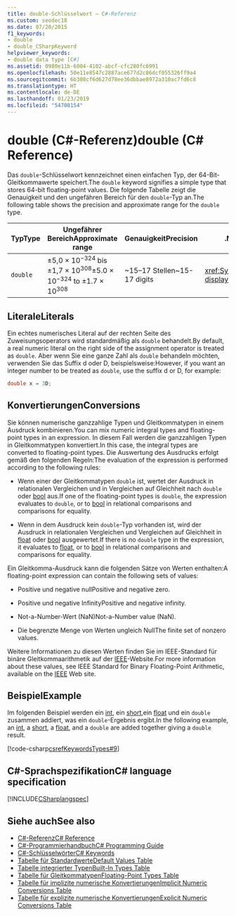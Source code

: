 ```yaml
---
title: double-Schlüsselwort – C#-Referenz
ms.custom: seodec18
ms.date: 07/20/2015
f1_keywords:
- double
- double_CSharpKeyword
helpviewer_keywords:
- double data type [C#]
ms.assetid: 0980e11b-6004-4102-abcf-cfc280fc6991
ms.openlocfilehash: 50e11e8547c2887ace677d2c86dcf055326ff9a4
ms.sourcegitcommit: 6b308cf6d627d78ee36dbbae8972a310ac7fd6c8
ms.translationtype: HT
ms.contentlocale: de-DE
ms.lasthandoff: 01/23/2019
ms.locfileid: "54708154"
---
```

# <a name="double-c-reference"></a><span data-ttu-id="64a60-102">double (C#-Referenz)</span><span class="sxs-lookup"><span data-stu-id="64a60-102">double (C# Reference)</span></span>

<span data-ttu-id="64a60-103">Das `double`-Schlüsselwort kennzeichnet einen einfachen Typ, der 64-Bit-Gleitkommawerte speichert.</span><span class="sxs-lookup"><span data-stu-id="64a60-103">The `double` keyword signifies a simple type that stores 64-bit floating-point values.</span></span> <span data-ttu-id="64a60-104">Die folgende Tabelle zeigt die Genauigkeit und den ungefähren Bereich für den `double`-Typ an.</span><span class="sxs-lookup"><span data-stu-id="64a60-104">The following table shows the precision and approximate range for the `double` type.</span></span>

|<span data-ttu-id="64a60-105">Typ</span><span class="sxs-lookup"><span data-stu-id="64a60-105">Type</span></span>|<span data-ttu-id="64a60-106">Ungefährer Bereich</span><span class="sxs-lookup"><span data-stu-id="64a60-106">Approximate range</span></span>|<span data-ttu-id="64a60-107">Genauigkeit</span><span class="sxs-lookup"><span data-stu-id="64a60-107">Precision</span></span>|<span data-ttu-id="64a60-108">.NET-Typ</span><span class="sxs-lookup"><span data-stu-id="64a60-108">.NET type</span></span>|
|----------|-----------------------|---------------|-------------------------|
|`double`|<span data-ttu-id="64a60-109">±5,0 × 10<sup>−324</sup> bis ±1,7 × 10<sup>308</sup></span><span class="sxs-lookup"><span data-stu-id="64a60-109">±5.0 × 10<sup>−324</sup> to ±1.7 × 10<sup>308</sup></span></span>|<span data-ttu-id="64a60-110">~15–17 Stellen</span><span class="sxs-lookup"><span data-stu-id="64a60-110">~15-17 digits</span></span>|<xref:System.Double?displayProperty=nameWithType>|

## <a name="literals"></a><span data-ttu-id="64a60-111">Literale</span><span class="sxs-lookup"><span data-stu-id="64a60-111">Literals</span></span>

<span data-ttu-id="64a60-112">Ein echtes numerisches Literal auf der rechten Seite des Zuweisungsoperators wird standardmäßig als `double` behandelt.</span><span class="sxs-lookup"><span data-stu-id="64a60-112">By default, a real numeric literal on the right side of the assignment operator is treated as `double`.</span></span> <span data-ttu-id="64a60-113">Aber wenn Sie eine ganze Zahl als `double` behandeln möchten, verwenden Sie das Suffix d oder D, beispielsweise:</span><span class="sxs-lookup"><span data-stu-id="64a60-113">However, if you want an integer number to be treated as `double`, use the suffix d or D, for example:</span></span>

```csharp
double x = 3D;
```

## <a name="conversions"></a><span data-ttu-id="64a60-114">Konvertierungen</span><span class="sxs-lookup"><span data-stu-id="64a60-114">Conversions</span></span>

<span data-ttu-id="64a60-115">Sie können numerische ganzzahlige Typen und Gleitkommatypen in einem Ausdruck kombinieren.</span><span class="sxs-lookup"><span data-stu-id="64a60-115">You can mix numeric integral types and floating-point types in an expression.</span></span> <span data-ttu-id="64a60-116">In diesem Fall werden die ganzzahligen Typen in Gleitkommatypen konvertiert.</span><span class="sxs-lookup"><span data-stu-id="64a60-116">In this case, the integral types are converted to floating-point types.</span></span> <span data-ttu-id="64a60-117">Die Auswertung des Ausdrucks erfolgt gemäß den folgenden Regeln:</span><span class="sxs-lookup"><span data-stu-id="64a60-117">The evaluation of the expression is performed according to the following rules:</span></span>

- <span data-ttu-id="64a60-118">Wenn einer der Gleitkommatypen `double` ist, wertet der Ausdruck in relationalen Vergleichen und in Vergleichen auf Gleichheit nach `double` oder [bool](../../../csharp/language-reference/keywords/bool.md) aus.</span><span class="sxs-lookup"><span data-stu-id="64a60-118">If one of the floating-point types is `double`, the expression evaluates to `double`, or to [bool](../../../csharp/language-reference/keywords/bool.md) in relational comparisons and comparisons for equality.</span></span>

- <span data-ttu-id="64a60-119">Wenn in dem Ausdruck kein `double`-Typ vorhanden ist, wird der Ausdruck in relationalen Vergleichen und Vergleichen auf Gleichheit in [float](../../../csharp/language-reference/keywords/float.md) oder [bool](../../../csharp/language-reference/keywords/bool.md) ausgewertet.</span><span class="sxs-lookup"><span data-stu-id="64a60-119">If there is no `double` type in the expression, it evaluates to [float](../../../csharp/language-reference/keywords/float.md), or to [bool](../../../csharp/language-reference/keywords/bool.md) in relational comparisons and comparisons for equality.</span></span>

 <span data-ttu-id="64a60-120">Ein Gleitkomma-Ausdruck kann die folgenden Sätze von Werten enthalten:</span><span class="sxs-lookup"><span data-stu-id="64a60-120">A floating-point expression can contain the following sets of values:</span></span>

- <span data-ttu-id="64a60-121">Positive und negative null</span><span class="sxs-lookup"><span data-stu-id="64a60-121">Positive and negative zero.</span></span>

- <span data-ttu-id="64a60-122">Positive und negative Infinity</span><span class="sxs-lookup"><span data-stu-id="64a60-122">Positive and negative infinity.</span></span>

- <span data-ttu-id="64a60-123">Not-a-Number-Wert (NaN)</span><span class="sxs-lookup"><span data-stu-id="64a60-123">Not-a-Number value (NaN).</span></span>

- <span data-ttu-id="64a60-124">Die begrenzte Menge von Werten ungleich Null</span><span class="sxs-lookup"><span data-stu-id="64a60-124">The finite set of nonzero values.</span></span>

<span data-ttu-id="64a60-125">Weitere Informationen zu diesen Werten finden Sie im IEEE-Standard für binäre Gleitkommaarithmetik auf der [IEEE](https://www.ieee.org)-Website.</span><span class="sxs-lookup"><span data-stu-id="64a60-125">For more information about these values, see IEEE Standard for Binary Floating-Point Arithmetic, available on the [IEEE](https://www.ieee.org) Web site.</span></span>

## <a name="example"></a><span data-ttu-id="64a60-126">Beispiel</span><span class="sxs-lookup"><span data-stu-id="64a60-126">Example</span></span>

<span data-ttu-id="64a60-127">Im folgenden Beispiel werden ein [int](../../../csharp/language-reference/keywords/int.md), ein [short](../../../csharp/language-reference/keywords/short.md),ein [float](../../../csharp/language-reference/keywords/float.md) und ein `double` zusammen addiert, was ein `double`-Ergebnis ergibt.</span><span class="sxs-lookup"><span data-stu-id="64a60-127">In the following example, an [int](../../../csharp/language-reference/keywords/int.md), a [short](../../../csharp/language-reference/keywords/short.md), a [float](../../../csharp/language-reference/keywords/float.md), and a `double` are added together giving a `double` result.</span></span>

[!code-csharp[csrefKeywordsTypes#9](~/samples/snippets/csharp/VS_Snippets_VBCSharp/csrefKeywordsTypes/CS/keywordsTypes.cs#9)]

## <a name="c-language-specification"></a><span data-ttu-id="64a60-128">C#-Sprachspezifikation</span><span class="sxs-lookup"><span data-stu-id="64a60-128">C# language specification</span></span>

[!INCLUDE[CSharplangspec](~/includes/csharplangspec-md.md)]

## <a name="see-also"></a><span data-ttu-id="64a60-129">Siehe auch</span><span class="sxs-lookup"><span data-stu-id="64a60-129">See also</span></span>

- [<span data-ttu-id="64a60-130">C#-Referenz</span><span class="sxs-lookup"><span data-stu-id="64a60-130">C# Reference</span></span>](../../../csharp/language-reference/index.md)
- [<span data-ttu-id="64a60-131">C#-Programmierhandbuch</span><span class="sxs-lookup"><span data-stu-id="64a60-131">C# Programming Guide</span></span>](../../../csharp/programming-guide/index.md)
- [<span data-ttu-id="64a60-132">C#-Schlüsselwörter</span><span class="sxs-lookup"><span data-stu-id="64a60-132">C# Keywords</span></span>](../../../csharp/language-reference/keywords/index.md)
- [<span data-ttu-id="64a60-133">Tabelle für Standardwerte</span><span class="sxs-lookup"><span data-stu-id="64a60-133">Default Values Table</span></span>](../../../csharp/language-reference/keywords/default-values-table.md)
- [<span data-ttu-id="64a60-134">Tabelle integrierter Typen</span><span class="sxs-lookup"><span data-stu-id="64a60-134">Built-In Types Table</span></span>](../../../csharp/language-reference/keywords/built-in-types-table.md)
- [<span data-ttu-id="64a60-135">Tabelle für Gleitkommatypen</span><span class="sxs-lookup"><span data-stu-id="64a60-135">Floating-Point Types Table</span></span>](../../../csharp/language-reference/keywords/floating-point-types-table.md)
- [<span data-ttu-id="64a60-136">Tabelle für implizite numerische Konvertierungen</span><span class="sxs-lookup"><span data-stu-id="64a60-136">Implicit Numeric Conversions Table</span></span>](../../../csharp/language-reference/keywords/implicit-numeric-conversions-table.md)
- [<span data-ttu-id="64a60-137">Tabelle für explizite numerische Konvertierungen</span><span class="sxs-lookup"><span data-stu-id="64a60-137">Explicit Numeric Conversions Table</span></span>](../../../csharp/language-reference/keywords/explicit-numeric-conversions-table.md)
